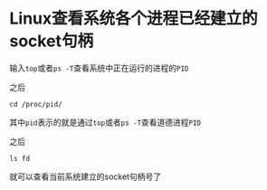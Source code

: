 # Linux查看系统各个进程已经建立的socket句柄

输入`top`或者`ps -T`查看系统中正在运行的进程的`PID`

之后

    cd /proc/pid/

其中`pid`表示的就是通过`top`或者`ps -T`查看道德进程`PID`

之后

    ls fd

就可以查看当前系统建立的socket句柄号了
